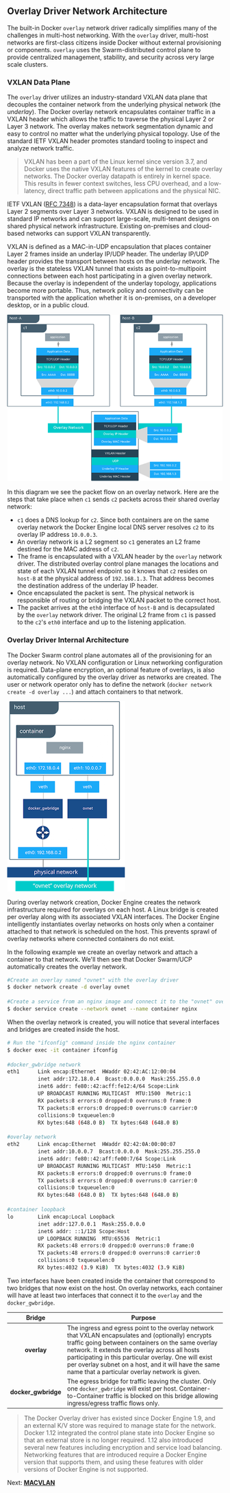 
## <a name="overlaydriver"></a>Overlay Driver Network Architecture

The built-in Docker `overlay` network driver radically simplifies many of the challenges in multi-host networking. With the `overlay` driver, multi-host networks are first-class citizens inside Docker without external provisioning or components. `overlay` uses the Swarm-distributed control plane to provide centralized management, stability, and security across very large scale clusters.

### VXLAN Data Plane
The `overlay` driver utilizes an industry-standard VXLAN data plane that decouples the container network from the underlying physical network (the _underlay_). The Docker overlay network encapsulates container traffic in a VXLAN header which allows the traffic to traverse the physical Layer 2 or Layer 3 network. The overlay makes network segmentation dynamic and easy to control no matter what the underlying physical topology. Use of the standard IETF VXLAN header promotes standard tooling to inspect and analyze network traffic.

> VXLAN has been a part of the Linux kernel since version 3.7, and Docker uses the native VXLAN features of the kernel to create overlay networks. The Docker overlay datapath is entirely in kernel space. This results in fewer context switches, less CPU overhead, and a low-latency, direct traffic path between applications and the physical NIC. 

IETF VXLAN ([RFC 7348](https://datatracker.ietf.org/doc/rfc7348/)) is a data-layer encapsulation format that overlays Layer 2 segments over Layer 3 networks. VXLAN is designed to be used in standard IP networks and can support large-scale, multi-tenant designs on shared physical network infrastructure. Existing on-premises and cloud-based networks can support VXLAN transparently. 

VXLAN is defined as a MAC-in-UDP encapsulation that places container Layer 2 frames inside an underlay IP/UDP header. The underlay IP/UDP header provides the transport between hosts on the underlay network. The overlay is the stateless VXLAN tunnel that exists as point-to-multipoint connections between each host participating in a given overlay network. Because the overlay is independent of the underlay topology, applications become more portable. Thus, network policy and connectivity can be transported with the application whether it is on-premises, on a developer desktop, or in a public cloud.

![Packet Flow for an Overlay Network](./img/packetwalk.png)

In this diagram we see the packet flow on an overlay network. Here are the steps that take place when `c1` sends `c2` packets across their shared overlay network:

- `c1` does a DNS lookup for `c2`. Since both containers are on the same overlay network the Docker Engine local DNS server resolves `c2` to its overlay IP address `10.0.0.3`.
- An overlay network is a L2 segment so `c1` generates an L2 frame destined for the MAC address of `c2`.
- The frame is encapsulated with a VXLAN header by the `overlay` network driver. The distributed overlay control plane manages the locations and state of each VXLAN tunnel endpoint so it knows that `c2` resides on `host-B` at the physical address of `192.168.1.3`. That address becomes the destination address of the underlay IP header.
- Once encapsulated the packet is sent. The physical network is responsible of routing or bridging the VXLAN packet to the correct host.
- The packet arrives at the `eth0` interface of `host-B` and is decapsulated by the `overlay` network driver. The original L2 frame from `c1` is passed to the `c2`'s `eth0` interface and up to the listening application.



### Overlay Driver Internal Architecture
The Docker Swarm control plane automates all of the provisioning for an overlay network. No VXLAN configuration or Linux networking configuration is required. Data-plane encryption, an optional feature of overlays, is also automatically configured by the overlay driver as networks are created. The user or network operator only has to define the network (`docker network create -d overlay ...`) and attach containers to that network.
 
![Overlay Network Created by Docker Swarm](./img/overlayarch.png)

During overlay network creation, Docker Engine creates the network infrastructure required for overlays on each host. A Linux bridge is created per overlay along with its associated VXLAN interfaces. The Docker Engine intelligently instantiates overlay networks on hosts only when a container attached to that network is scheduled on the host. This prevents sprawl of overlay networks where connected containers do not exist.

In the following example we create an overlay network and attach a container to that network. We'll then see that Docker Swarm/UCP automatically creates the overlay network.

```bash
#Create an overlay named "ovnet" with the overlay driver
$ docker network create -d overlay ovnet

#Create a service from an nginx image and connect it to the "ovnet" overlay network
$ docker service create --network ovnet --name container nginx
```

When the overlay network is created, you will notice that several interfaces and bridges are created inside the host.

```bash
# Run the "ifconfig" command inside the nginx container
$ docker exec -it container ifconfig

#docker_gwbridge network
eth1      Link encap:Ethernet  HWaddr 02:42:AC:12:00:04
          inet addr:172.18.0.4  Bcast:0.0.0.0  Mask:255.255.0.0
          inet6 addr: fe80::42:acff:fe12:4/64 Scope:Link
          UP BROADCAST RUNNING MULTICAST  MTU:1500  Metric:1
          RX packets:8 errors:0 dropped:0 overruns:0 frame:0
          TX packets:8 errors:0 dropped:0 overruns:0 carrier:0
          collisions:0 txqueuelen:0
          RX bytes:648 (648.0 B)  TX bytes:648 (648.0 B)

#overlay network
eth2      Link encap:Ethernet  HWaddr 02:42:0A:00:00:07
          inet addr:10.0.0.7  Bcast:0.0.0.0  Mask:255.255.255.0
          inet6 addr: fe80::42:aff:fe00:7/64 Scope:Link
          UP BROADCAST RUNNING MULTICAST  MTU:1450  Metric:1
          RX packets:8 errors:0 dropped:0 overruns:0 frame:0
          TX packets:8 errors:0 dropped:0 overruns:0 carrier:0
          collisions:0 txqueuelen:0
          RX bytes:648 (648.0 B)  TX bytes:648 (648.0 B)
     
#container loopback
lo        Link encap:Local Loopback
          inet addr:127.0.0.1  Mask:255.0.0.0
          inet6 addr: ::1/128 Scope:Host
          UP LOOPBACK RUNNING  MTU:65536  Metric:1
          RX packets:48 errors:0 dropped:0 overruns:0 frame:0
          TX packets:48 errors:0 dropped:0 overruns:0 carrier:0
          collisions:0 txqueuelen:0
          RX bytes:4032 (3.9 KiB)  TX bytes:4032 (3.9 KiB)
```

Two interfaces have been created inside the container that correspond to two bridges that now exist on the host. On overlay networks, each container will have at least two interfaces that connect it to the `overlay` and the `docker_gwbridge`.

| Bridge | Purpose  |
|:------:|------|
| **overlay** | The ingress and egress point to the overlay network that VXLAN encapsulates and (optionally) encrypts traffic going between containers on the same overlay network. It extends the overlay across all hosts participating in this particular overlay. One will exist per overlay subnet on a host, and it will have the same name that a particular overlay network is given.    |
| **docker_gwbridge** |   The egress bridge for traffic leaving the cluster. Only one `docker_gwbridge` will exist per host. Container-to-Container traffic is blocked on this bridge allowing ingress/egress traffic flows only.      |



> The Docker Overlay driver has existed since Docker Engine 1.9, and an external K/V store was required to manage state for the network. Docker 1.12 integrated the control plane state into Docker Engine so that an external store is no longer required. 1.12 also introduced several new features including encryption and service load balancing. Networking features that are introduced require a Docker Engine version that supports them, and using these features with older versions of Docker Engine is not supported.

Next: **[MACVLAN](07-macvlan.md)**
